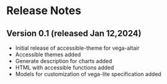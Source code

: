 # Release Notes

## Version 0.1 (released Jan 12,2024)
- Initial release of accessible-theme for vega-altair
- Accessible themes added
- Generate description for charts added
- HTML with accessible functions added
- Models for customization of vega-lite specification added